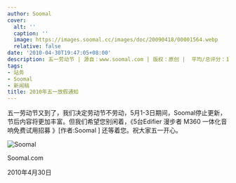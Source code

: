 ```yaml
---
author: Soomal
cover:
  alt: ''
  caption: ''
  image: https://images.soomal.cc/images/doc/20090418/00001564.webp
  relative: false
date: '2010-04-30T19:47:05+08:00'
description: 五一劳动节 | 源自：www.soomal.com | 版权：原创 |  平均/总评分：10.00/30
tags:
- 站务
- Soomal
- 新闻稿
title: 2010年五一放假通知
---
```


五一劳动节又到了，我们决定劳动节不劳动，5月1-3日期间，Soomal停止更新，节后内容将更加丰富。但我们希望您别闲着，《5台Edifier 漫步者 M360 一体化音响免费试用招募 》[作者:Soomal ]
还等着您。祝大家五一开心。



![Soomal](https://images.soomal.cc/images/doc/20090418/00001564.webp)



Soomal.com

2010年4月30日